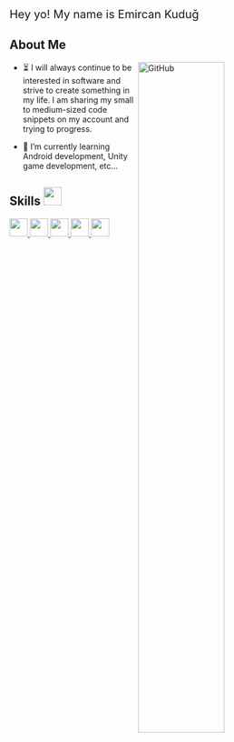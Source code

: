 <div style='font-size:20px'>Hey yo! My name is Emircan Kuduğ</div>

<h2>About Me</h2>

<img width="55%" align="right" alt="GitHub" src="https://raw.githubusercontent.com/rahulbanerjee26/githubProfileReadmeGenerator/47a1a7b035154ce002fffc42e803b6ca8acbc4f3/gifs/git-header.svg" />

- ⏳ I will always continue to be interested in software and strive to create something in my life. I am sharing my small to medium-sized code snippets on my account and trying to progress.<br>

- 🚀 I’m currently learning Android development, Unity game development, etc...

<h2>Skills <img src="https://raw.githubusercontent.com/rahulbanerjee26/githubAboutMeGenerator/main/gifs/code.gif" width="32px" height="32px"></h2>

<a href="https://github.com/lxyerx?tab=repositories&q=&type=&language=python&sort=">
  <img width='32px' height='32px' src='https://raw.githubusercontent.com/rahulbanerjee26/githubAboutMeGenerator/main/icons/python.svg'>
</a>
<a href="https://github.com/lxyerx?tab=repositories&q=&type=&language=c&sort=">
  <img width='32px' height='32px' src='https://raw.githubusercontent.com/rahulbanerjee26/githubAboutMeGenerator/main/icons/c.svg'>
</a>
<a href="https://github.com/lxyerx?tab=repositories&q=&type=&language=cpp&sort=">
  <img width='32px' height='32px' src='https://raw.githubusercontent.com/rahulbanerjee26/githubAboutMeGenerator/main/icons/cpp.svg'>
</a>
<a href="https://github.com/lxyerx?tab=repositories&q=&type=&language=java&sort=">
  <img width='32px' height='32px' src='https://raw.githubusercontent.com/rahulbanerjee26/githubAboutMeGenerator/main/icons/java.svg'>
</a>
<a href="https://github.com/lxyerx?tab=repositories&q=&type=&language=photoshop&sort=">
  <img width='32px' height='32px' src='https://raw.githubusercontent.com/rahulbanerjee26/githubAboutMeGenerator/main/icons/photoshop.svg'>
</a>

<br>
